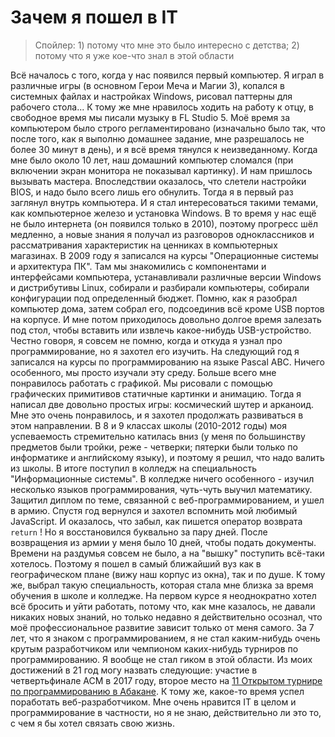 # Зачем я пошел в IT

>Спойлер: 1) потому что мне это было интересно с детства; 2) потому что я уже кое-что знал в этой области

Всё началось с того, когда у нас появился первый компьютер. Я играл в различные игры (в основном Герои Меча и Магии 3), копался в системных файлах и настройках Windows, рисовал паттерны для рабочего стола... К тому же мне нравилось ходить на работу к отцу, в свободное время мы писали музыку в FL Studio 5. Моё время за компьютером было строго регламентировано (изначально было так, что после того, как я выполню домашнее задание, мне разрешалось не более 30 минут в день), и я всё время тянулся к неизведанному.
Когда мне было около 10 лет, наш домашний компьютер сломался (при включении экран монитора не показывал картинку). И нам пришлось вызывать мастера. Впоследствии оказалось, что слетели настройки BIOS, и надо было всего лишь его обнулить. Тогда я в первый раз заглянул внутрь компьютера. И я стал интересоваться такими темами, как компьютерное железо и установка Windows. В то время у нас ещё не было интернета (он появился только в 2010), поэтому прогресс шёл медленно, а новые знания я получал из разговоров одноклассников и рассматривания характеристик на ценниках в компьютерных магазинах.
В 2009 году я записался на курсы "Операционные системы и архитектура ПК". Там мы знакомились с компонентами и интерфейсами компьютера, устанавливали различные версии Windows и дистрибутивы Linux, собирали и разбирали компьютеры, собирали конфигурации под определенный бюджет. Помню, как я разобрал компьютер дома, затем собрал его, подсоединив всё кроме USB портов на корпусе. И мне потом приходилось довольно долгое время залезать под стол, чтобы вставить или извлечь какое-нибудь USB-устройство.
Честно говоря, я совсем не помню, когда и откуда я узнал про программирование, но я захотел его изучить. На следующий год я записался на курсы по программированию на языке Pascal ABC. Ничего особенного, мы просто изучали эту среду. Больше всего мне понравилось работать с графикой. Мы рисовали с помощью графических примитивов статичные картинки и анимацию. Тогда я написал две довольно простых игры: космический шутер и арканоид. Мне это очень понравилось, и я захотел продолжать развиваться в этом направлении.
В 8 и 9 классах школы (2010-2012 годы) моя успеваемость стремительно катилась вниз (у меня по большинству предметов были тройки, реже - четверки; пятерки были только по информатике и английскому языку), и поэтому я решил, что надо валить из школы. В итоге поступил в колледж на специальность "Информационные системы".
В колледже ничего особенного - изучил несколько языков программирования, чуть-чуть выучил математику. Защитил диплом по теме, связанной с веб-программированием, и ушел в армию. Спустя год вернулся и захотел вспомнить мой любимый JavaScript. И оказалось, что забыл, как пишется оператор возврата `return` ! Но я восстановился буквально за пару дней.
После возвращения из армии у меня было 10 дней, чтобы подать документы. Времени на раздумья совсем не было, а на "вышку" поступить всё-таки хотелось. Поэтому я пошел в самый ближайший вуз как в географическом плане (вижу наш корпус из окна), так и по душе. К тому же, выбрал такую специальность, которая стала мне близка за время обучения в школе и колледже. На первом курсе я неоднократно хотел всё бросить и уйти работать, потому что, как мне казалось, не давали никаких новых знаний, но только недавно я действительно осознал, что моё профессиональное развитие зависит только от меня самого.
За 7 лет, что я знаком с программированием, я не стал каким-нибудь очень крутым разработчиком или чемпионом каких-нибудь турниров по программированию. Я вообще не стал гиком в этой области. Из моих достижений в 21 год могу назвать следующие: участие в четвертьфинале ACM в 2017 году, второе место на [11 Открытом турнире по программированию в Абакане](http://lambda-calculus.ru/blog/events/138.html). К тому же, какое-то время успел поработать веб-разработчиком.
Мне очень нравится IT в целом и программирование в частности, но я не знаю, действительно ли это то, с чем я бы хотел связать свою жизнь.